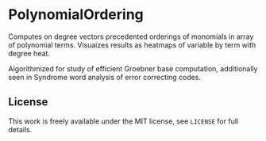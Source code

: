 # PolynomialOrdering

Computes on degree vectors precedented orderings of monomials in array of polynomial terms. Visuaizes results as heatmaps of variable by term with degree heat.

Algorithmized for study of efficient Groebner base computation, additionally seen in Syndrome word analysis of error correcting codes.

## License

This work is freely available under the MIT license, see `LICENSE` for full details.
